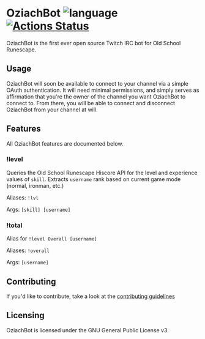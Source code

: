 # OziachBot ![language](https://img.shields.io/badge/Go-1.13-lightblue.svg?cacheSeconds=2592000) [![Actions Status](https://github.com/mfboulos/oziachbot/workflows/build/badge.svg)](https://github.com/mfboulos/oziachbot/actions)
OziachBot is the first ever open source Twitch IRC bot for Old School Runescape.

## Usage
OziachBot will soon be available to connect to your channel via a simple OAuth authentication. It will need minimal permissions, and simply serves as affirmation that you're the owner of the channel you want OziachBot to connect to. From there, you will be able to connect and disconnect OziachBot from your channel at will.

## Features
All OziachBot features are documented below.

### !level
Queries the Old School Runescape Hiscore API for the level and experience values of `skill`. Extracts `username` rank based on current game mode (normal, ironman, etc.)

Aliases: `!lvl`

Args: `[skill] [username]`

### !total
Alias for `!level Overall [username]`

Aliases: `!overall`

Args: `[username]`

## Contributing
If you'd like to contribute, take a look at the [contributing guidelines](CONTRIBUTING.md)

## Licensing
OziachBot is licensed under the GNU General Public License v3.